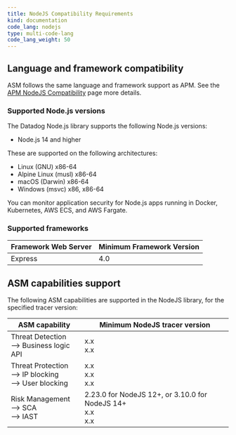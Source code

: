 ```yaml
---
title: NodeJS Compatibility Requirements 
kind: documentation
code_lang: nodejs
type: multi-code-lang
code_lang_weight: 50
---
```


## Language and framework compatibility

ASM follows the same language and framework support as APM. See the [APM NodeJS Compatibility][1] page more details. 

### Supported Node.js versions

The Datadog Node.js library supports the following Node.js versions:

- Node.js 14 and higher

These are supported on the following architectures:

- Linux (GNU) x86-64
- Alpine Linux (musl) x86-64
- macOS (Darwin) x86-64
- Windows (msvc) x86, x86-64

You can monitor application security for Node.js apps running in Docker, Kubernetes, AWS ECS, and AWS Fargate.

### Supported frameworks

| Framework Web Server    | Minimum Framework Version   |
| ----------------------- | --------------------------- |
| Express                 | 4.0                         |


## ASM capabilities support

The following ASM capabilities are supported in the NodeJS library, for the specified tracer version:

| ASM capability                   | Minimum NodeJS tracer version |
| -------------------------------- | ----------------------------|
| Threat Detection <br/> --> Business logic API  | x.x <br/>x.x   |
| Threat Protection <br/> --> IP blocking <br/> --> User blocking   | x.x<br/>x.x<br/>x.x     |
| Risk Management <br/> --> SCA <br/> --> IAST | 2.23.0 for NodeJS 12+, or 3.10.0 for NodeJS 14+<br/>x.x<br/>x.x |

[1]: /tracing/trace_collection/compatibility/nodejs/
